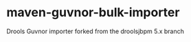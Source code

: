 maven-guvnor-bulk-importer
==========================

Drools Guvnor importer forked from the droolsjbpm 5.x branch
